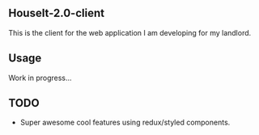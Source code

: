 HouseIt-2.0-client
----

This is the client for the web application I am developing for my landlord.


Usage
----

Work in progress...


TODO
----

- Super awesome cool features using redux/styled components. 